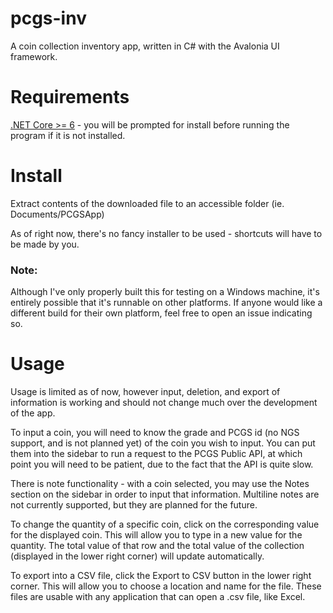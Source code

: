 # pcgs-inv
A coin collection inventory app, written in C# with the Avalonia UI framework.

# Requirements
[.NET Core >= 6](https://dotnet.microsoft.com/en-us/download) - you will be prompted for install before running the program if it is not installed.

# Install
Extract contents of the downloaded file to an accessible folder (ie. Documents/PCGSApp)

As of right now, there's no fancy installer to be used - shortcuts will have to be made by you.

### Note:
Although I've only properly built this for testing on a Windows machine, it's entirely possible that it's runnable
on other platforms. If anyone would like a different build for their own platform, feel free to open an issue 
indicating so.

# Usage
Usage is limited as of now, however input, deletion, and export of information is working and should not change much
over the development of the app.

To input a coin, you will need to know the grade and PCGS id (no NGS support, and is not planned yet) of the coin you
wish to input. You can put them into the sidebar to run a request to the PCGS Public API, at which point you will need
to be patient, due to the fact that the API is quite slow.

There is note functionality - with a coin selected, you may use the Notes section on the sidebar in order to input
that information. Multiline notes are not currently supported, but they are planned for the future.

To change the quantity of a specific coin, click on the corresponding value for the displayed coin. This will allow you
to type in a new value for the quantity. The total value of that row and the total value of the collection (displayed
in the lower right corner) will update automatically.

To export into a CSV file, click the Export to CSV button in the lower right corner. This will allow you to choose a
location and name for the file. These files are usable with any application that can open a .csv file, like Excel.
